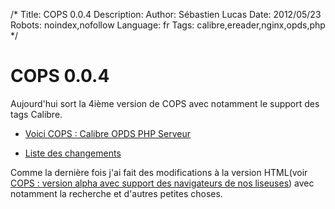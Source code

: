 /*
Title: COPS 0.0.4
Description: 
Author: Sébastien Lucas
Date: 2012/05/23
Robots: noindex,nofollow
Language: fr
Tags: calibre,ereader,nginx,opds,php
*/
# COPS 0.0.4

Aujourd'hui sort la 4ième version de COPS avec notamment le support des tags Calibre.

*	[Voici COPS : Calibre OPDS PHP Serveur](/fr/oss/calibre-opds-php-server)

*	[Liste des changements](/fr/oss/calibre-opds-php-server-changelog)

Comme la dernière fois j'ai fait des modifications à la version HTML(voir [COPS : version alpha avec support des navigateurs de nos liseuses](/blog/cops-eink-1)) avec notamment la recherche et d'autres petites choses.




